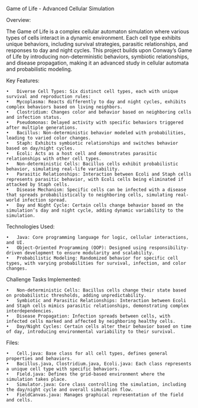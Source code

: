 Game of Life - Advanced Cellular Simulation

Overview:

The Game of Life is a complex cellular automaton simulation where various types of cells interact in a dynamic environment. Each cell type exhibits unique behaviors, including survival strategies, parasitic relationships, and responses to day and night cycles. This project builds upon Conway’s Game of Life by introducing non-deterministic behaviors, symbiotic relationships, and disease propagation, making it an advanced study in cellular automata and probabilistic modeling.

Key Features:

	•	Diverse Cell Types: Six distinct cell types, each with unique survival and reproduction rules:
	•	Mycoplasma: Reacts differently to day and night cycles, exhibits complex behaviors based on living neighbors.
	•	Clostridium: Changes color and behavior based on neighboring cells and infection status.
	•	Pseudomonas: Delayed activity with specific behaviors triggered after multiple generations.
	•	Bacillus: Non-deterministic behavior modeled with probabilities, leading to varied color changes.
	•	Staph: Exhibits symbiotic relationships and switches behavior based on day/night cycles.
	•	Ecoli: Acts as a host cell and demonstrates parasitic relationships with other cell types.
	•	Non-deterministic Cells: Bacillus cells exhibit probabilistic behavior, simulating real-life variability.
	•	Parasitic Relationships: Interaction between Ecoli and Staph cells represents parasitic behavior, with Ecoli cells being eliminated if attacked by Staph cells.
	•	Disease Mechanism: Specific cells can be infected with a disease that spreads probabilistically to neighboring cells, simulating real-world infection spread.
	•	Day and Night Cycle: Certain cells change behavior based on the simulation’s day and night cycle, adding dynamic variability to the simulation.

Technologies Used:

	•	Java: Core programming language for logic, cellular interactions, and UI.
	•	Object-Oriented Programming (OOP): Designed using responsibility-driven development to ensure modularity and scalability.
	•	Probabilistic Modeling: Randomized behavior for specific cell types, with varying probabilities for survival, infection, and color changes.

Challenge Tasks Implemented:

	•	Non-deterministic Cells: Bacillus cells change their state based on probabilistic thresholds, adding unpredictability.
	•	Symbiotic and Parasitic Relationships: Interaction between Ecoli and Staph cells mimics parasitic relationships, demonstrating complex interdependencies.
	•	Disease Propagation: Infection spreads between cells, with infected cells marked and affected by neighboring healthy cells.
	•	Day/Night Cycles: Certain cells alter their behavior based on time of day, introducing environmental variability to their survival.

Files:

	•	Cell.java: Base class for all cell types, defines general properties and behaviors.
	•	Bacillus.java, Clostridium.java, Ecoli.java: Each class represents a unique cell type with specific behaviors.
	•	Field.java: Defines the grid-based environment where the simulation takes place.
	•	Simulator.java: Core class controlling the simulation, including the day/night cycle and overall simulation flow.
	•	FieldCanvas.java: Manages graphical representation of the field and cells.
